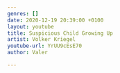 ```yaml
---
genres: []
date: 2020-12-19 20:39:00 +0100
layout: youtube
title: Suspicious Child Growing Up
artist: Volker Kriegel
youtube-url: YrUU9cEsE70
author: Valer

---
```

